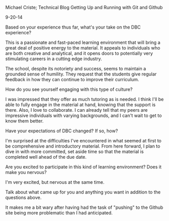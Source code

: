 Michael Criste; Technical Blog
Getting Up and Running with Git and Github

9-20-14

Based on your experience thus far, what's your take on the DBC experience?

This is a passionate and fast-paced learning environment that will bring a great deal of positive energy to the material. It appeals to individuals who are both creative and analytical, and it opens doors to potentially very stimulating careers in a cutting edge industry. 

The school, despite its notoriety and success, seems to maintain a grounded sense of humility. They request that the students give regular feedback in how they can continue to improve their curriculum.

How do you see yourself engaging with this type of culture?

I was impressed that they offer as much tutoring as is needed. I think I'll be able to fully engage in the material at hand, knowing that the support is there. Also, I love to collaborate. I can already tell that my peers are impressive individuals with varying backgrounds, and I can't wait to get to know them better.

Have your expectations of DBC changed? If so, how?

I'm surprised at the difficulties I've encountered in what seemed at first to be comprehensive and introductory material. From here forward, I plan to dive in with more committed, set aside time so that the material is completed well ahead of the due date. 

Are you excited to participate in this kind of learning environment? Does it make you nervous?

I'm very excited, but nervous at the same time.

Talk about what came up for you and anything you want in addition to the questions above.

It makes me a bit wary after having had the task of "pushing" to the Github site being more problematic than I had anticipated.

